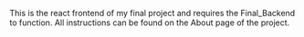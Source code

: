 This is the react frontend of my final project and requires the Final_Backend to function.
All instructions can be found on the About page of the project.
